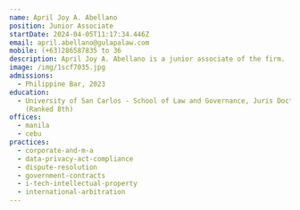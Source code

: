 ```yaml
---
name: April Joy A. Abellano
position: Junior Associate
startDate: 2024-04-05T11:17:34.446Z
email: april.abellano@gulapalaw.com
mobile: (+63)286587835 to 36
description: A﻿pril Joy A. Abellano is a junior associate of the firm.
image: /img/1scf7035.jpg
admissions:
  - Philippine Bar, 2023
education:
  - University of San Carlos - School of Law and Governance, Juris Doctor, 2023,
    (Ranked 8th)
offices:
  - manila
  - cebu
practices:
  - corporate-and-m-a
  - data-privacy-act-compliance
  - dispute-resolution
  - government-contracts
  - i-tech-intellectual-property
  - international-arbitration
---
```

